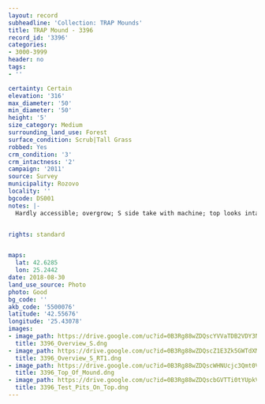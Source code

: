 ```yaml
---
layout: record
subheadline: 'Collection: TRAP Mounds'
title: TRAP Mound - 3396
record_id: '3396'
categories:
- 3000-3999
header: no
tags:
- ''

certainty: Certain
elevation: '316'
max_diameter: '50'
min_diameter: '50'
height: '5'
size_category: Medium
surrounding_land_use: Forest
surface_condition: Scrub|Tall Grass
robbed: Yes
crm_condition: '3'
crm_intactness: '2'
campaign: '2011'
source: Survey
municipality: Rozovo
locality: ''
bgcode: DS001
notes: |-
  Hardly accessible; overgrow; S side take with machine; top looks intact with several test-pits, but locals told us that the chamber used to be exposed and then covered with soil again by the municipality (several years ago).


rights: standard


maps:
  lat: 42.6285
  lon: 25.2442
date: 2018-08-30
land_use_source: Photo
photo: Good
bg_code: ''
akb_code: '5500076'
latitude: '42.55676'
longitude: '25.43078'
images:
- image_path: https://drive.google.com/uc?id=0B3Rg88wZDQscYVVaTDB2VDY3NnM
  title: 3396_Overview_S.dng
- image_path: https://drive.google.com/uc?id=0B3Rg88wZDQscZ1E3Zk5GWTdXMFU
  title: 3396_Overview_S_RT1.dng
- image_path: https://drive.google.com/uc?id=0B3Rg88wZDQscWHNUcjc3Qmt0VEU
  title: 3396_Top_Of_Mound.dng
- image_path: https://drive.google.com/uc?id=0B3Rg88wZDQscbGVTTi0tYUpkV3c
  title: 3396_Test_Pits_On_Top.dng
---
```

